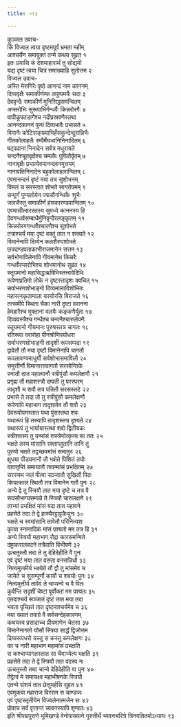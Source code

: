```yaml
---
title: ०९३

---
```

कुञ्जल उवाच-  
किं विज्वल त्वया दृष्टमपूर्वं भ्रमता महीम्  
आश्चर्येण समायुक्तं तन्मे कथय सुव्रत १  
इतः प्रयासि कं देशमाहारार्थं तु सोद्यमी  
यद्य दृष्टं त्वया चित्रं समाख्याहि सुतोत्तम २  
विज्वल उवाच-  
अस्ति मेरुगिरेः पृष्ठे आनन्दं नाम काननम्  
दिव्यवृक्षैः समाकीर्णम्फ लपुष्पमयैः सदा ३  
देववृन्दैः समाकीर्णं मुनिसिद्धसमन्वितम्  
अप्सरोभिः सुरूपाभिर्गन्धर्वैः किन्नरोरगैः ४  
वापीकूपतडागैश्च नदीप्रस्रवणैस्तथा  
आनन्दकाननं पुण्यं दिव्यभावैः प्रभासते ५  
विमानैः कोटिसङ्ख्याभिर्हंसकुन्देन्दुसन्निभैः  
गीतकोलाहलैः रम्यैर्मेघध्वनिनिनादितम् ६  
षट्पदानां निनादेन सर्वत्र मधुरायते  
चन्दनैश्चूतवृक्षैश्च चम्पकैः पुष्पितैर्वृतम् ७  
नानावृक्षैः प्रभात्येवमानन्दवनमुत्तमम्  
नानापक्षिनिनादेन बहुकोलाहलान्वितम् ८  
एवमानन्दनं दृष्टं मया तत्र सुशोभनम्  
विमलं च सरस्तात शोभते सागरोपमम् ९  
सम्पूर्णं पुण्यतोयेन पद्मसौगन्धिकैः शुभैः  
जलजैस्तु समाकीर्णं हंसकारण्डवान्वितम् १०  
एवमासीत्सरस्तस्य सुमध्ये काननस्य हि  
देवगन्धर्वसम्बाधैर्मुनिवृन्दैरलङ्कृतम् ११  
किन्नरोरगगन्धर्वैश्चारणैश्च सुशोभते  
तत्राश्चर्यं मया दृष्टं वक्तुं तात न शक्यते १२  
विमानेनापि दिव्येन कलशैरुपशोभते  
छत्रदण्डपताकाभीराजमानेन सत्तम १३  
सर्वभोगाविलेनापि गीयमानेथ किन्नरैः  
गन्धर्वैरप्सरोभिश्च शोभमानोथ सुव्रत १४  
स्तूयमानो महासिद्धऋषिभिस्तत्त्ववेदिभिः  
रूपेणाप्रतिमो लोके न दृष्टस्तादृशः क्वचित् १५  
सर्वाभरणशोभाङ्गो दिव्यमालाविशोभितः  
महारत्नकृतामाला यस्योरसि विराजते १६  
तत्समीपे स्थिता चैका नारी दृष्टा वरानना  
हेमहारैश्च मुक्तानां वलयैः कङ्कणैर्युता १७  
दिव्यवस्त्रैश्च गन्धैश्च चन्दनैश्चारुलेपनैः  
स्तूयमानो गीयमानः पुरुषस्तत्र चागतः १८  
रतिरूपा वरारोहा पीनश्रोणिपयोधरा  
सर्वाभरणशोभाङ्गी तादृशी रूपसम्पदा १९  
द्वावेतौ तौ मया दृष्टौ विमानेनापि चागतौ  
रूपलावण्यमाधुर्यौ सर्वशोभासमाविलौ २०  
समुत्तीर्णौ विमानात्तावागतौ सरसोन्तिके  
स्नातौ तात महात्मानौ स्त्रीपुंसौ कमलेक्षणौ २१  
प्रगृह्य तौ महाशस्त्रौ दम्पती तु परस्परम्  
तादृशौ च शवौ तत्र पतितौ सरसस्तटे २२  
प्रभासे ते तदा तौ तु स्त्रीपुंसौ कमलेक्षणौ  
रूपेणापि महाभाग तादृशावेव तौ शवौ २३  
देवरूपोपमस्तात यथा पुंसस्तथा शवः  
यथारूपं हि तस्यापि तादृशस्तत्र दृश्यते २४  
यथारूपं तु भार्यायास्तथा शवो द्वितीयकः  
स्त्रीशवस्य तु यन्मांसं शस्त्रेणोत्कृत्य सा ततः २५  
भक्षते तस्य मांसानि रक्ताप्लुतानि तानि तु  
पुरुषो भक्षते तद्वच्छवमांसं समातुरः २६  
क्षुधया पीड्यमानौ तौ भक्षेते पिशितं तयोः  
यावत्तृप्तिं समायातौ तावन्मांसं प्रभक्षितम् २७  
सरस्यथ जलं पीत्वा सञ्जातौ सुखितौ पितः  
कियत्कालं स्थितौ तत्र विमानेन गतौ पुनः २८  
अन्ये द्वे तु स्त्रियौ तात मया दृष्टे च तत्र वै  
रूपसौभाग्यसम्पन्ने ते स्त्रियौ चारुलक्षणे २९  
ताभ्यां प्रभक्षितं मांसं यदा तात महावने  
प्रहसेते तदा ते द्वे हास्यैरट्टाट्टकैःपुनः ३०  
भक्षते च स्वमांसानि तावेतौ परिनित्यशः  
कृत्वा स्नानादिकं मांसं पश्यतो मम तत्र हि ३१  
अन्ये स्त्रियौ महाभाग रौद्रा कारसमन्विते  
दंष्ट्राकरालवदने तत्रैवाति विभीषणे ३२  
ऊचतुस्तौ तदा ते तु देहिदेहीति वै पुनः  
एवं दृष्टं मया तात वसता वनसन्निधौ ३३  
नित्यमुत्कीर्य भक्ष्येते तौ द्वौ तु मांसमेव च  
जायेते च सुसम्पूर्णौ कायौ च शवयोः पुनः ३४  
नित्यमुत्तीर्य तावेवं ते चाप्यन्ये च वै पितः  
कुर्वन्ति सदृशीं चेष्टां पूर्वोक्तां मम पश्यतः ३५  
एतदाश्चर्य सञ्जातं दृष्टं तात मया तदा  
भवता पृच्छितं तात दृष्टमाश्चर्यमेव च ३६  
मया ख्यातं तवाग्रे वै सर्वसन्देहकारणम्  
कथयस्व प्रसादाच्च प्रीयमाणेन चेतसा ३७  
विमानेनागतो योसौ स्त्रिया सार्द्धं द्विजोत्तम  
दिव्यरूपधरो यस्तु स कस्तु कमलेक्षणः ३८  
का च नारी महाभाग महामांसं प्रभक्षति  
स कश्चाप्यागतस्तात सा चैवाभ्येत्य भक्षति ३९  
प्रहसेते तदा ते द्वे स्त्रियौ तात वदस्व नः  
ऊचतुस्तौ तथा चान्ये देहिदेहीति वा पुनः ४०  
तेद्वेत्वं मे समाचक्ष्व महाभीषणके स्त्रियौ  
एतन्मे संशयं तात छेत्तुमर्हसि सुव्रत ४१  
एवमुक्त्वा महाराज विरराम स चाण्डजः  
एवं पृष्टस्तृतीयेन विज्वलेनात्मजेन सः ४२  
प्रोवाच सर्वं वृत्तान्तं च्यवनस्यापि शृण्वतः ४३  
 इति श्रीपद्मपुराणे भूमिखण्डे वेनोपाख्याने गुरुतीर्थे च्यवनचरित्रे त्रिनवतितमोऽध्यायः ९३